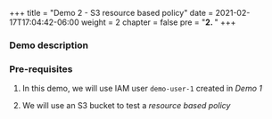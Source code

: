 +++
title = "Demo 2 - S3 resource based policy"
date = 2021-02-17T17:04:42-06:00
weight = 2
chapter = false
pre = "<b>2. </b>"
+++

### Demo description

### Pre-requisites

1. In this demo, we will use IAM user `demo-user-1` created in *Demo 1*

1. We will use an S3 bucket to test a *resource based policy*
